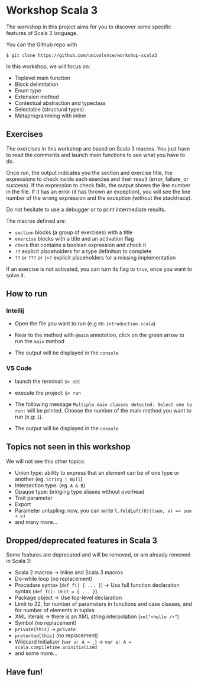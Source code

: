 # Workshop Scala 3

The workshop in this project aims for you to discover some specific
features of Scala 3 language.

You can the Github repo with

```shell
$ git clone https://github.com/univalence/workshop-scala3
```

In this workshop, we will focus on:

* Toplevel main function
* Block delimitation
* Enum type
* Extension method
* Contextual abstraction and typeclass
* Selectable (structural types)
* Metaprogramming with inline

## Exercises

The exercises in this workshop are based on Scala 3 macros. You just
have to read the comments and launch main functions to see what you
have to do.

Once run, the output indicates you the section and exercise title, the
expressions to check inside each exercise and their result (error,
failure, or success). If the expression to check fails, the output
shows the line number in the file. If it has an error (it has thrown
an exception), you will see the line number of the wrong expression and
the exception (without the stacktrace).

Do not hesitate to use a debugger or to print intermediate results.

The macros defined are:

* `section` blocks (a group of exercises) with a title
* `exercise` blocks with a title and an activation flag
* `check` that contains a boolean expression and check it
* `!?` explicit placeholders for a type definition to complete
* `??` or `???` or `|>?` explicit placeholders for a missing implementation

If an exercise is not activated, you can turn its flag to `true`, once
you want to solve it.

## How to run

### Intellij

- Open the file you want to run (e.g `00-introduction.scala`)

- Near to the method with `@main` annotation, click on the green arrow to run the `main` method

- The output will be displayed in the `console`

### VS Code

- launch the terminal: `$> sbt`

- execute the project: `$> run`

- The following message `Multiple main classes detected. Select one to run:` will be printed. Choose the number of the main method you want to run (e.g: `1`).

- The output will be displayed in the `console`

## Topics not seen in this workshop

We will not see this other topics:

* Union type: ability to express that an element can be of one type or
  another (eg. `String | Null`)
* Intersection type: (eg. `A & B`)
* Opaque type: bringing type aliases without overhead
* Trait parameter
* Export
* Parameter untupling: now, you can write `l.foldLeft(0)((sum, v) => sum + v)`
* and many more...

## Dropped/deprecated features in Scala 3

Some features are deprecated and will be removed, or are already removed in Scala 3:

* Scala 2 macros -> inline and Scala 3 macros
* Do-while loop (no replacement)
* Procedure syntax (`def f() { ... }`) -> Use full function declaration syntax (`def f(): Unit = { ... }`)
* Package object -> Use top-level declaration
* Limit to 22, for number of parameters in functions and case classes, and for number of elements in tuples
* XML literals -> there is an XML string interpolation (`xml"<hello />"`)
* Symbol (no replacement)
* `private[this]` -> `private`
* `protected[this]` (no replacement)
* Wildcard Initializer (`var a: A = _`) -> `var a: A = scala.compiletime.uninitialized`
* and some more...

## Have fun!